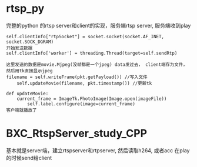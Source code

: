
# rtsp_py 

完整的python 的rtsp server和client的实现，服务端rtsp server, 服务端收到play

	self.clientInfo["rtpSocket"] = socket.socket(socket.AF_INET, socket.SOCK_DGRAM)
	开始发送数据
	self.clientInfo['worker'] = threading.Thread(target=self.sendRtp)

	这里发送的数据是movie.Mjpeg(没帧都是一个jpeg) data发过去， client端存为文件，然后用tk直接显示jpeg
	filename = self.writeFrame(pkt.getPayload()) //写入文件
        self.updateMovie(filename, pkt.timestamp()) //更新tk
	
	def updateMovie:
		current_frame = ImageTk.PhotoImage(Image.open(imageFile))
        	self.label.configure(image=current_frame)
	客户端就播放了

# BXC_RtspServer_study_CPP

基本就是server端，建立rtspserver和rtpserver, 然后读取h264, 或者acc 在play的时候send给client
